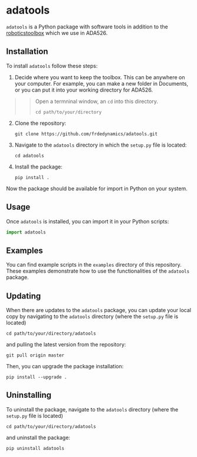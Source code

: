 # adatools

`adatools` is a Python package with software tools in addition to the [roboticstoolbox](https://github.com/petercorke/robotics-toolbox-python) which we use in ADA526.

## Installation

To install `adatools` follow these steps:

1. Decide where you want to keep the toolbox. This can be anywhere on your computer. For example, you can make a new folder in Documents, or you can put it into your working directory for ADA526.

>>Open a termninal window, an `cd` into this directory. 
>>   ```shell
>>   cd path/to/your/directory
>>   ```

2. Clone the repository:

   ```shell
   git clone https://github.com/frdedynamics/adatools.git
   ```

3. Navigate to the `adatools` directory in which the `setup.py` file is located:

   ```shell
   cd adatools
   ```

4. Install the package:

   ```shell
   pip install .
   ```

Now the package should be available for import in Python on your system.


## Usage

Once `adatools` is installed, you can import it in your Python scripts:

```python
import adatools
```

## Examples

You can find example scripts in the `examples` directory of this repository. These examples demonstrate how to use the functionalities of the `adatools` package.


## Updating
When there are updates to the `adatools` package, you can update your local copy by navigating to the `adatools` directory (where the `setup.py` file is located)
```shell
cd path/to/your/directory/adatools
```
 and pulling the latest version from the repository:
```shell
git pull origin master
```
Then, you can upgrade the package installation:
```shell
pip install --upgrade .
```

## Uninstalling
To uninstall the package, navigate to the `adatools` directory (where the `setup.py` file is located)
```shell
cd path/to/your/directory/adatools
```
and uninstall the package:
```shell
pip uninstall adatools
```
